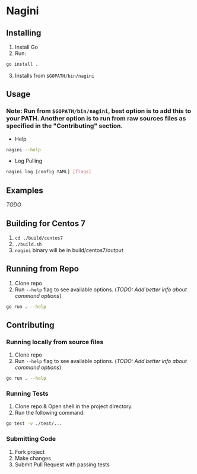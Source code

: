 # Nagini
## Installing
1. Install Go
2. Run:
```bash
go install .
```
3. Installs from `$GOPATH/bin/nagini`
## Usage
### Note: Run from `$GOPATH/bin/nagini`, best option is to add this to your PATH. Another option is to run from raw sources files as specified in the "Contributing" section.
- Help
```bash
nagini --help
```
- Log Pulling
```bash
nagini log [config YAML] [flags]
```
## Examples
_TODO_

## Building for Centos 7

1. `cd ./build/centos7`
2. `./build.sh`
3. `nagini` binary will be in build/centos7/output

## Running from Repo
1. Clone repo
2. Run `--help` flag to see available options. (_TODO: Add better info about command options_)
```bash
go run . --help
```
## Contributing
### Running locally from source files
1. Clone repo
2. Run `--help` flag to see available options. (_TODO: Add better info about command options_)
```bash
go run . --help
```
### Running Tests
1. Clone repo & Open shell in the project directory.
2. Run the following command:
```bash
go test -v ./test/...
```

### Submitting Code
1. Fork project
2. Make changes
3. Submit Pull Request with passing tests